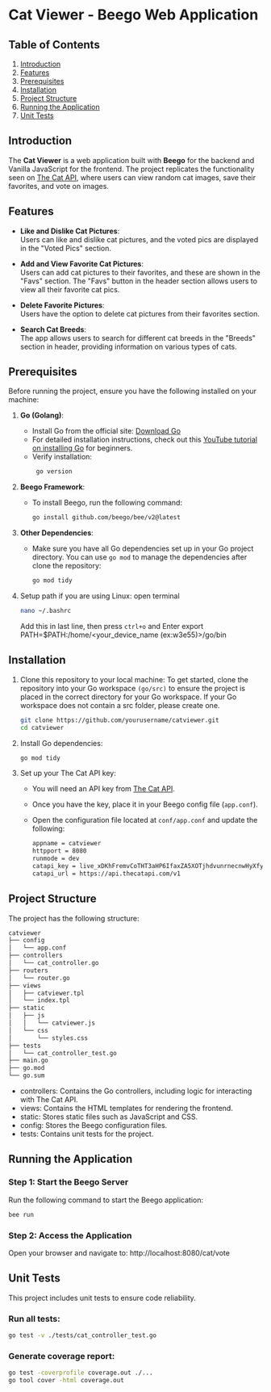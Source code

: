 # Cat Viewer - Beego Web Application

## Table of Contents
1. [Introduction](#introduction)
2. [Features](#features)
3. [Prerequisites](#prerequisites) 
4. [Installation](#installation)
5. [Project Structure](#project-structure)
6. [Running the Application](#running-the-application)
7. [Unit Tests](#unit-tests) 


## Introduction
The **Cat Viewer** is a web application built with **Beego** for the backend and Vanilla JavaScript for the frontend. The project replicates the functionality seen on [The Cat API](https://thecatapi.com), where users can view random cat images, save their favorites, and vote on images.


## Features

- **Like and Dislike Cat Pictures**:  
  Users can like and dislike cat pictures, and the voted pics are displayed in the "Voted Pics" section.
  
- **Add and View Favorite Cat Pictures**:  
  Users can add cat pictures to their favorites, and these are shown in the "Favs" section. The "Favs" button in the header section allows users to view all their favorite cat pics.

- **Delete Favorite Pictures**:  
  Users have the option to delete cat pictures from their favorites section.

- **Search Cat Breeds**:  
  The app allows users to search for different cat breeds in the "Breeds" section in header, providing information on various types of cats.


## Prerequisites
Before running the project, ensure you have the following installed on your machine:

1. **Go (Golang)**:
   - Install Go from the official site: [Download Go](https://golang.org/dl/)
   - For detailed installation instructions, check out this [YouTube tutorial on installing Go](https://youtu.be/9IbfeyFlfeU?si=D6S6gQbI7rUxQfv8) for beginners.
   - Verify installation:
      ```bash
       go version
      ```
2. **Beego Framework**:
   - To install Beego, run the following command:
     ```bash
     go install github.com/beego/bee/v2@latest
     ```

3. **Other Dependencies**:
   - Make sure you have all Go dependencies set up in your Go project directory. You can use `go mod` to manage the dependencies after clone the repository:
     ```bash
     go mod tidy
     ```

4. Setup path if you are using Linux: open terminal

   ```bash
   nano ~/.bashrc
   ```  
   Add this in last line, then press `ctrl+o` and Enter
   export PATH=$PATH:/home/<your_device_name (ex:w3e55)>/go/bin

## Installation

1. Clone this repository to your local machine: 
   To get started, clone the repository into your Go workspace `(go/src)` to ensure the project is placed in the correct directory for your Go workspace. If your Go workspace does not contain a src folder, please create one.

   ```bash
   git clone https://github.com/yourusername/catviewer.git
   cd catviewer
   ```
   
2. Install Go dependencies:

   ```bash
   go mod tidy
   ``` 
3. Set up your The Cat API key:

   - You will need an API key from [The Cat API](https://thecatapi.com/).
   - Once you have the key, place it in your Beego config file (`app.conf`). 
   - Open the configuration file located at `conf/app.conf` and update the following:

      ```bash
      appname = catviewer
      httpport = 8080
      runmode = dev
      catapi_key = live_xDKhFremvCoTHT3aHP6IfaxZA5XOTjhdvunrnecnwHyXfy9mrU3b8Yeu4NTNfQ0i
      catapi_url = https://api.thecatapi.com/v1
      ```

## Project Structure
The project has the following structure:
```bash
catviewer
├── config
│   └── app.conf
├── controllers
│   └── cat_controller.go
├── routers
│   └── router.go
├── views
│   ├── catviewer.tpl
│   └── index.tpl
├── static
│   ├── js
│   │   └── catviewer.js
│   └── css
│       └── styles.css
├── tests
│   └── cat_controller_test.go
├── main.go
├── go.mod
└── go.sum
```

- controllers: Contains the Go controllers, including logic for interacting with The Cat API.
- views: Contains the HTML templates for rendering the frontend.
- static: Stores static files such as JavaScript and CSS.
- config: Stores the Beego configuration files.
- tests: Contains unit tests for the project.


## Running the Application

### Step 1: Start the Beego Server
Run the following command to start the Beego application:
```bash
bee run
```

### Step 2: Access the Application
Open your browser and navigate to: http://localhost:8080/cat/vote


## Unit Tests
This project includes unit tests to ensure code reliability.

### Run all tests:
```bash
go test -v ./tests/cat_controller_test.go
```

### Generate coverage report:
```bash
go test -coverprofile coverage.out ./...
go tool cover -html coverage.out
```




